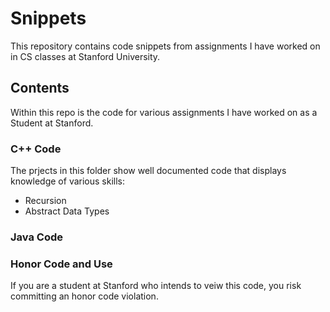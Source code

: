 # Snippets
This repository contains code snippets from assignments I have worked on in CS classes at Stanford University.

## Contents 
Within this repo is the code for various assignments I have worked on as a Student at Stanford. 

### C++ Code
The prjects in this folder show well documented code that displays knowledge of various skills:
* Recursion
* Abstract Data Types

### Java Code

### Honor Code and Use
If you are a student at Stanford who intends to veiw this code, you risk committing an honor code violation.


